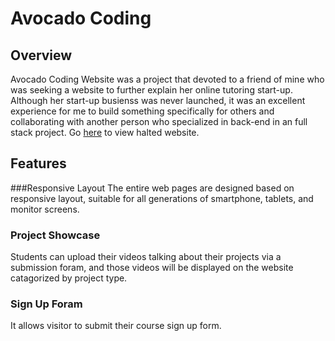 # Avocado Coding

## Overview
Avocado Coding Website was a project that devoted to a friend of mine who was seeking a website to further explain her online tutoring start-up. Although her start-up busienss was never launched, it was an excellent experience for me to build something specifically for others and collaborating with another person who specialized in back-end in an full stack project. Go [here](http://39.108.187.78:5814/static/home/teams.html) to view halted website.

## Features
###Responsive Layout
The entire web pages are designed based on responsive layout, suitable for all generations of smartphone, tablets, and monitor screens.

### Project Showcase
Students can upload their videos talking about their projects via a submission foram, and those videos will be displayed on the website catagorized by project type.

### Sign Up Foram
It allows visitor to submit their course sign up form. 

